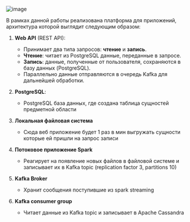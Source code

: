 
![image](https://github.com/user-attachments/assets/ceb69db3-4d96-487e-af97-439b56ccac73)

В рамках данной работы реализована платформа для приложений, архитектура которой выглядит следующим образом:

1. **Web API** (REST API):
   - Принимает два типа запросов: **чтение** и **запись**.
   - **Чтение**: читает из PostgreSQL данные, переданные в запросе.
   - **Запись**: данные, полученные от пользователя, сохраняются в базу данных (PostgreSQL).
   - Параллельно данные отправляются в очередь Kafka для дальнейшей обработки.

2. **PostgreSQL**:
   - PostgreSQL база данных, где создана таблица сущностей предметной области

3. **Локальная файловая система**
   - Сюда веб приложение будет 1 раз в мин выгружать сущности которые ей пришли на запрос записи

4. **Потоковое приложение Spark**
   - Реагирует на появление новых файлов в файловой системе и записывает их в Kafka topic (replication factor 3, partitions 10)
    
5. **Kafka Broker**
   - Хранит сообщения поступившие из spark streaming

7. **Kafka consumer group**
   - Читает данные из Kafka topic и записывает в Apache Cassandra

   
